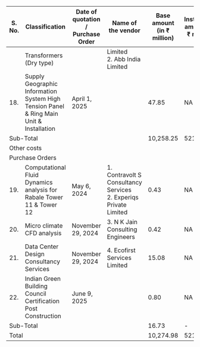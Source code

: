 <table><thead><tr><th>S. No.</th><th>Classification</th><th>Date of quotation / Purchase Order</th><th>Name of the vendor</th><th>Base amount (in ₹ million)</th><th>Installation amount (in ₹ million)</th><th>Tax Amount (in ₹ million)</th><th>Total amount (in ₹ million)</th><th>Expiry date</th></tr></thead><tbody><tr><td></td><td>Transformers (Dry type)</td><td></td><td>Limited<br/>2. Abb India Limited</td><td></td><td></td><td></td><td></td><td></td></tr><tr><td>18.</td><td>Supply Geographic Information System High Tension Panel &amp; Ring Main Unit &amp; Installation</td><td>April 1, 2025</td><td></td><td>47.85</td><td>NA</td><td>8.61</td><td>56.46</td><td>Valid until cancelled</td></tr><tr><td colspan="4">Sub-Total</td><td>10,258.25</td><td>521.87</td><td>473.62</td><td>11,253.74</td><td></td></tr><tr><td colspan="9">Other costs</td></tr><tr><td colspan="9">Purchase Orders</td></tr><tr><td>19.</td><td>Computational Fluid Dynamics analysis for Rabale Tower 11 &amp; Tower 12</td><td>May 6, 2024</td><td>1. Contravolt S Consultancy Services<br/>2. Experiqs Private Limited</td><td>0.43</td><td>NA</td><td>0.08</td><td>0.51</td><td>Valid until cancelled</td></tr><tr><td>20.</td><td>Micro climate CFD analysis</td><td>November 29, 2024</td><td>3. N K Jain Consulting Engineers</td><td>0.42</td><td>NA</td><td>0.08</td><td>0.50</td><td>Valid until cancelled</td></tr><tr><td>21.</td><td>Data Center Design Consultancy Services</td><td>November 29, 2024</td><td>4. Ecofirst Services Limited</td><td>15.08</td><td>NA</td><td>6.16</td><td>21.24</td><td>Valid until cancelled</td></tr><tr><td>22.</td><td>Indian Green Building Council Certification Post Construction</td><td>June 9, 2025</td><td></td><td>0.80</td><td>NA</td><td>0.14</td><td>0.94</td><td>Valid until cancelled</td></tr><tr><td colspan="4">Sub-Total</td><td>16.73</td><td>-</td><td>6.46</td><td>23.19</td><td></td></tr><tr><td colspan="4">Total</td><td>10,274.98</td><td>521.87</td><td>480.08</td><td>11,276.93</td><td></td></tr></tbody></table>